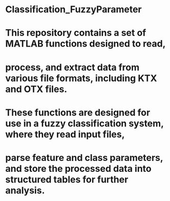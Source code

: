 # Classification_FuzzyParameter
# This repository contains a set of MATLAB functions designed to read, 
# process, and extract data from various file formats, including KTX and OTX files.  
# These functions are designed for use in a fuzzy classification system, where they read input files, 
# parse feature and class parameters, and store the processed data into structured tables for further analysis.